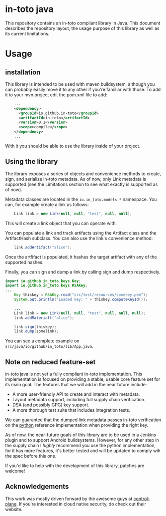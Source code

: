 in-toto java
============

This repository contains an in-toto compliant library in Java. This document
describes the repository layout, the usage purpose of this library as well as
its current limitations.

# Usage

## installation

This library is intended to be used with maven buildsystem, although you can
probably easily move it to any other if you're familiar with those. To add it
to your mvn project edit the pom.xml file to add:

```xml
    ...
    <dependency>
      <groupId>io.github.in-toto</groupId>
      <artifactId>in-toto</artifactId>
      <version>0.1</version>
      <scope>compile</scope>
    </dependency>
    ...
```

With it you should be able to use the library inside of your project.

## Using the library

The library exposes a series of objects and convenience methods to create,
sign, and serialize in-toto metadata. As of now, only Link metadata is
supported (see the Limitations section to see what exactly is supported as of
now).

Metadata classes are located in the `io.in_toto.models.*` namespace. You can,
for example create a link as follows:

```java
    Link link = new Link(null, null, "test", null, null);
```

This will create a link object that you can operate with. 

You can populate a link and track artifacts using the Artifact class and the
ArtifactHash subclass. You can also use the link's convenience method:

```java
    link.addArtifact("alice");
```

Once the artfifact is populated, it hashes the target artifact with any of the
supported hashes.

Finally, you can sign and dump a link by calling sign and dump respectively.

```java
import io.github.in_toto.keys.Key;
import io.github.in_toto.keys.RSAKey;
...
    Key thiskey = RSAKey.read("src/test/resources/somekey.pem");
    System.out.println("Loaded key: " + thiskey.computeKeyId());

    ...
    Link link = new Link(null, null, "test", null, null, null);
    link.addMaterialt("alice");

    link.sign(thiskey);
    link.dump(somelink);
```

You can see a complete example on `src/java/io/github/in_toto/lib/App.java`.

## Note on reduced feature-set

in-toto java is not yet a fully compliant in-toto implementation. This
implementation is focused on providing a stable, usable core feature set for
its main goal. The features that we will add in the near future include:

- A more user-friendly API to create and interact with metadata.
- Layout metadata support, including full supply chain verification.
- DSA (and possibly GPG) key support.
- A more thorough test suite that includes integration tests.

We can guarantee that the dumped link metadata passes in-toto verification on
the [python](https://github.com/in-toto/in-toto) reference implementation when
providing the right key.

As of now, the near-future goals of this library are to be used in a Jenkins
plugin and to support Android buildsystems. However, for any other step in the
supply chain I *highly* recommend you use the python implementation, for it has
more features, it's better tested and will be updated to comply wih the spec
before this one.

If you'd like to help with the development of this library, patches are
welcome!

## Acknowledgements

This work was mostly driven forward by the awesome guys at
[control-plane](https://control-plane.io). If you're interested in cloud native
security, do check out their website.
